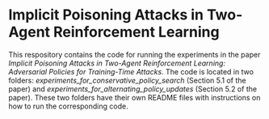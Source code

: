 # Implicit Poisoning Attacks in Two-Agent Reinforcement Learning

This respository contains the code for running the experiments in the paper *Implicit Poisoning Attacks in Two-Agent Reinforcement Learning: Adversarial Policies for Training-Time Attacks*. The code is located in two folders: *experiments_for_conservative_policy_search* (Section 5.1 of the paper) and *experiments_for_alternating_policy_updates* (Section 5.2 of the paper). These two folders have their own README files with instructions on how to run the corresponding code.
